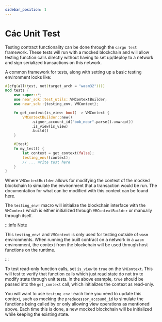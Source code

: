 ```yaml
---
sidebar_position: 1
---
```


# Các Unit Test

Testing contract functionality can be done through the `cargo test` framework. These tests will run with a mocked blockchain and will allow testing function calls directly without having to set up/deploy to a network and sign serialized transactions on this network.

A common framework for tests, along with setting up a basic testing environment looks like:

```rust
#[cfg(all(test, not(target_arch = "wasm32")))]
mod tests {
    use super::*;
    use near_sdk::test_utils::VMContextBuilder;
    use near_sdk::{testing_env, VMContext};

    fn get_context(is_view: bool) -> VMContext {
        VMContextBuilder::new()
            .signer_account_id("bob_near".parse().unwrap())
            .is_view(is_view)
            .build()
    }

    #[test]
    fn my_test() {
        let context = get_context(false);
        testing_env!(context);
        // ... Write test here
    }
}
```

Where `VMContextBuilder` allows for modifying the context of the mocked blockchain to simulate the environment that a transaction would be run. The documentation for what can be modified with this context can be found [here](https://docs.rs/near-sdk/latest/near_sdk/struct.VMContext.html).

The `testing_env!` macro will initialize the blockchain interface with the `VMContext` which is either initialized through `VMContextBuilder` or manually through itself.

:::info Note

This `testing_env!` and `VMContext` is only used for testing outside of `wasm` environments. When running the built contract on a network in a `wasm` environment, the context from the blockchain will be used through host functions on the runtime.

:::

To test read-only function calls, set `is_view` to `true` on the `VMContext`. This will test to verify that function calls which just read state do not try to modify state through unit tests. In the above example, `true` should be passed into the `get_context` call, which initializes the context as read-only.

You will want to use `testing_env!` each time you need to update this context, such as mocking the `predecessor_accound_id` to simulate the functions being called by or only allowing view operations as mentioned above. Each time this is done, a new mocked blockchain will be initialized while keeping the existing state.
